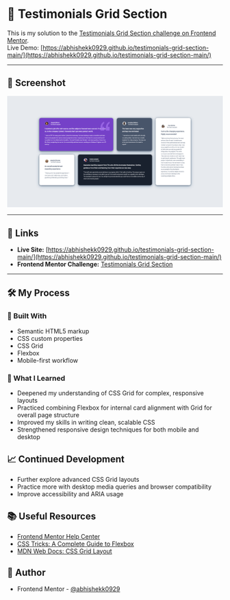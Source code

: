 # 🧩 Testimonials Grid Section

This is my solution to the [Testimonials Grid Section challenge on Frontend Mentor](https://www.frontendmentor.io/challenges/testimonials-grid-section-Nnw6J7Un7).  
Live Demo: [https://abhishekk0929.github.io/testimonials-grid-section-main/](https://abhishekk0929.github.io/testimonials-grid-section-main/)

---

## 📸 Screenshot

<!-- Replace with your actual screenshot file path if available -->
![Description](design/testimonals-@abhi.png)

---

## 🔗 Links

- **Live Site:** [https://abhishekk0929.github.io/testimonials-grid-section-main/](https://abhishekk0929.github.io/testimonials-grid-section-main/)
- **Frontend Mentor Challenge:** [Testimonials Grid Section](https://www.frontendmentor.io/challenges/testimonials-grid-section-Nnw6J7Un7)

---

## 🛠️ My Process

### 🧰 Built With

- Semantic HTML5 markup
- CSS custom properties
- CSS Grid
- Flexbox
- Mobile-first workflow

### 🚀 What I Learned

- Deepened my understanding of CSS Grid for complex, responsive layouts
- Practiced combining Flexbox for internal card alignment with Grid for overall page structure
- Improved my skills in writing clean, scalable CSS
- Strengthened responsive design techniques for both mobile and desktop

## 📈 Continued Development

- Further explore advanced CSS Grid layouts
- Practice more with desktop media queries and browser compatibility
- Improve accessibility and ARIA usage

## 📚 Useful Resources

- [Frontend Mentor Help Center](https://www.frontendmentor.io/help)
- [CSS Tricks: A Complete Guide to Flexbox](https://css-tricks.com/snippets/css/a-guide-to-flexbox/)
- [MDN Web Docs: CSS Grid Layout](https://developer.mozilla.org/en-US/docs/Web/CSS/CSS_Grid_Layout)

## 👤 Author

- Frontend Mentor - [@abhishekk0929](https://www.frontendmentor.io/profile/abhishekk0929)



